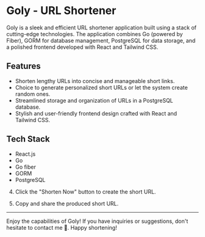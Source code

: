 
# Goly - URL Shortener

Goly is a sleek and efficient URL shortener application built using a stack of cutting-edge technologies. The application combines Go (powered by Fiber), GORM for database management, PostgreSQL for data storage, and a polished frontend developed with React and Tailwind CSS.

## Features

- Shorten lengthy URLs into concise and manageable short links.
- Choice to generate personalized short URLs or let the system create random ones.
- Streamlined storage and organization of URLs in a PostgreSQL database.
- Stylish and user-friendly frontend design crafted with React and Tailwind CSS.

## Tech Stack
- React.js
- Go
- Go fiber
- GORM
- PostgreSQL

4. Click the "Shorten Now" button to create the short URL.

5. Copy and share the produced short URL.

---
Enjoy the capabilities of Goly! If you have inquiries or suggestions, don't hesitate to contact me 🤖. Happy shortening!
